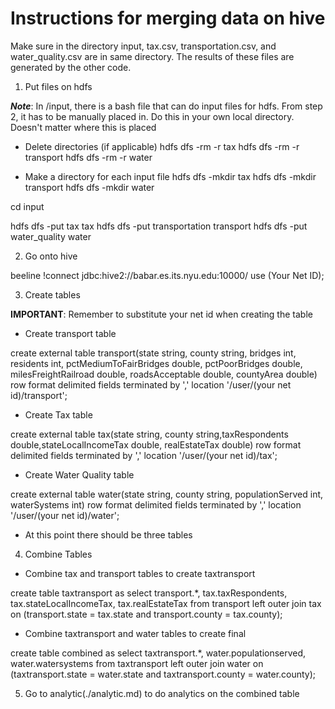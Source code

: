 # Instructions for merging data on hive

Make sure in the directory input, tax.csv, transportation.csv, and water_quality.csv are in same directory. The results of these files are generated by the other code. 

1. Put files on hdfs 

***Note***: In /input, there is a bash file that can do input files for hdfs. From step 2, it has to be manually placed in. Do this in your own local directory. Doesn't matter where this is placed

- Delete directories (if applicable)
hdfs dfs -rm -r tax
hdfs dfs -rm -r transport
hdfs dfs -rm -r water

- Make a directory for each input file
hdfs dfs -mkdir tax
hdfs dfs -mkdir transport
hdfs dfs -mkdir water

cd input

hdfs dfs -put tax tax
hdfs dfs -put transportation transport
hdfs dfs -put water_quality water

2. Go onto hive

beeline
!connect jdbc:hive2://babar.es.its.nyu.edu:10000/
use (Your Net ID);

3. Create tables

**IMPORTANT**: Remember to substitute your net id when creating the table

- Create transport table

create external table transport(state string, county string, bridges int, residents int, pctMediumToFairBridges double, pctPoorBridges double, milesFreightRailroad double, roadsAcceptable double, countyArea double) row format delimited fields terminated by ',' location '/user/(your net id)/transport';

- Create Tax table

create external table tax(state string, county string,taxRespondents double,stateLocalIncomeTax double, realEstateTax double) row format delimited fields terminated by ',' location '/user/(your net id)/tax';

- Create Water Quality table

create external table water(state string, county string, populationServed int, waterSystems int) row format delimited fields terminated by ',' location '/user/(your net id)/water';

- At this point there should be three tables

4. Combine Tables

- Combine tax and transport tables to create taxtransport

create table taxtransport as select transport.*, tax.taxRespondents, tax.stateLocalIncomeTax, tax.realEstateTax from transport left outer join tax on (transport.state = tax.state and transport.county = tax.county);

- Combine taxtransport and water tables to create final

create table combined as select taxtransport.*, water.populationserved, water.watersystems from taxtransport left outer join water on (taxtransport.state = water.state and taxtransport.county = water.county);

5. Go to analytic(./analytic.md) to do analytics on the combined table